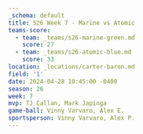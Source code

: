 ```yaml
---
_schema: default
title: S26 Week 7 - Marine vs Atomic
teams-score:
  - team: _teams/s26-marine-green.md
    score: 27
  - team: _teams/s26-atomic-blue.md
    score: 33
location: _locations/carter-baron.md
field: '1'
date: 2024-04-28 10:45:00 -0400
season: 26
week: 7
mvp: TJ Callan, Mark Japinga
game-ball: Vinny Varvaro, Alex E.
sportsperson: Vinny Varvaro, Alex P.
---
```

